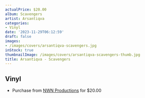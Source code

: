 ```yaml
---
actualPrice: $20.00
album: Scavengers
artist: Arsantiqva
categories:
- Vinyl
date: '2023-11-29T06:12:59'
draft: false
images:
- /images/covers/arsantiqva-scavengers.jpg
inStock: true
thumbnailImage: /images/covers/arsantiqva-scavengers-thumb.jpg
title: Arsantiqva - Scavengers
---
```


## Vinyl
* Purchase from [NWN Productions](http://shop.nwnprod.com/index.php?route=product/product&path=75&product_id=41384&sort=pd.name&order=ASC) for $20.00
